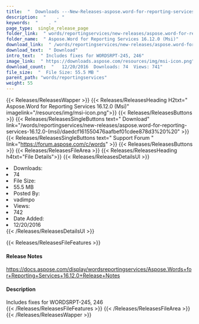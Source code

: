 ```yaml
---
title:  "  Downloads ---New-Releases-aspose.word-for-reporting-services-16.12.0-(msi) . " 
description:  "    . " 
keywords:  "    . " 
page_type:  single_release_page
folder_link:  " words/reportingservices/new-releases/aspose.word-for-reporting-services-16.12.0-(msi)/"
folder_name:  " Aspose.Word for Reporting Services 16.12.0 (Msi)"
download_link:  " /words/reportingservices/new-releases/aspose.word-for-reporting-services-16.12.0-(msi)/daedcf161550476aafbef01cdee878d3"
download_text:  " Download"
intro_text:  " Includes fixes for WORDSRPT-245, 246"
image_link:  " https://downloads.aspose.com/resources/img/msi-icon.png"
download_count:  "   12/20/2016  Downloads: 74  Views: 741"
file_size:  "  File Size: 55.5 MB "
parent_path: "words/reportingservices"
weight: 55 
---
```


{{< Releases/ReleasesWapper >}}
  {{< Releases/ReleasesHeading H2txt=" Aspose.Word for Reporting Services 16.12.0 (Msi)" imagelink="/resources/img/msi-icon.png">}}
  {{< Releases/ReleasesButtons >}}
    {{< Releases/ReleasesSingleButtons text=" Download" link="/words/reportingservices/new-releases/aspose.word-for-reporting-services-16.12.0-(msi)/daedcf161550476aafbef01cdee878d3%20%20" >}}
    {{< Releases/ReleasesSingleButtons text=" Support Forum " link="https://forum.aspose.com/c/words" >}}
  {{< Releases/ReleasesButtons >}}
  {{< Releases/ReleasesFileArea >}}
    {{< Releases/ReleasesHeading h4txt="File Details">}}
    {{< Releases/ReleasesDetailsUl >}}
             <li>Downloads:</li><li>74</li><li>File Size:</li><li>55.5 MB</li><li>Posted By:</li><li>vadimpo</li><li>Views:</li><li>742</li><li>Date Added:</li><li>12/20/2016</li>
    {{< /Releases/ReleasesDetailsUl >}}

  {{< Releases/ReleasesFileFeatures >}}
      <h4>Release Notes</h4><div><a href="https://docs.aspose.com/display/wordsreportingservices/Aspose.Words+for+Reporting+Services+16.12.0+Release+Notes">https://docs.aspose.com/display/wordsreportingservices/Aspose.Words+for+Reporting+Services+16.12.0+Release+Notes</a></div><h4>Description</h4><div class="HTMLDescription">Includes fixes for WORDSRPT-245, 246</div>
  {{< /Releases/ReleasesFileFeatures >}}
 {{< /Releases/ReleasesFileArea >}}
{{< /Releases/ReleasesWapper >}}


